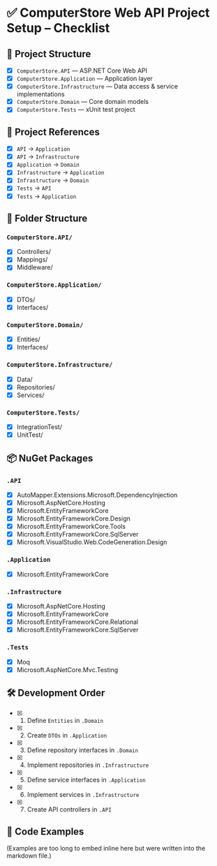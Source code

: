 # ✅ ComputerStore Web API Project Setup – Checklist

## 📁 Project Structure

- [x] `ComputerStore.API` — ASP.NET Core Web API
- [x] `ComputerStore.Application` — Application layer
- [x] `ComputerStore.Infrastructure` — Data access & service implementations
- [x] `ComputerStore.Domain` — Core domain models
- [x] `ComputerStore.Tests` — xUnit test project

## 🔗 Project References

- [x] `API` → `Application`
- [x] `API` → `Infrastructure`
- [x] `Application` → `Domain`
- [x] `Infrastructure` → `Application`
- [x] `Infrastructure` → `Domain`
- [x] `Tests` → `API`
- [x] `Tests` → `Application`

## 📂 Folder Structure

### `ComputerStore.API/`
- [x] Controllers/
- [x] Mappings/
- [x] Middleware/

### `ComputerStore.Application/`
- [x] DTOs/
- [x] Interfaces/

### `ComputerStore.Domain/`
- [x] Entities/
- [x] Interfaces/

### `ComputerStore.Infrastructure/`
- [x] Data/
- [x] Repositories/
- [x] Services/

### `ComputerStore.Tests/`
- [x] IntegrationTest/
- [x] UnitTest/

## 📦 NuGet Packages

### `.API`
- [x] AutoMapper.Extensions.Microsoft.DependencyInjection
- [x] Microsoft.AspNetCore.Hosting
- [x] Microsoft.EntityFrameworkCore
- [x] Microsoft.EntityFrameworkCore.Design
- [x] Microsoft.EntityFrameworkCore.Tools
- [x] Microsoft.EntityFrameworkCore.SqlServer
- [x] Microsoft.VisualStudio.Web.CodeGeneration.Design

### `.Application`
- [x] Microsoft.EntityFrameworkCore

### `.Infrastructure`
- [x] Microsoft.AspNetCore.Hosting
- [x] Microsoft.EntityFrameworkCore
- [x] Microsoft.EntityFrameworkCore.Relational
- [x] Microsoft.EntityFrameworkCore.SqlServer

### `.Tests`
- [x] Moq
- [x] Microsoft.AspNetCore.Mvc.Testing

## 🛠 Development Order

- [x] 1. Define `Entities` in `.Domain`
- [x] 2. Create `DTOs` in `.Application`
- [x] 3. Define repository interfaces in `.Domain`
- [x] 4. Implement repositories in `.Infrastructure`
- [x] 5. Define service interfaces in `.Application`
- [x] 6. Implement services in `.Infrastructure`
- [x] 7. Create API controllers in `.API`


## 🧾 Code Examples

(Examples are too long to embed inline here but were written into the markdown file.)
